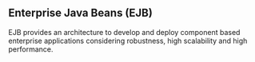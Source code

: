 ## Enterprise Java Beans (EJB)
EJB provides an architecture to develop and deploy component based enterprise applications considering robustness, high scalability and high performance.
